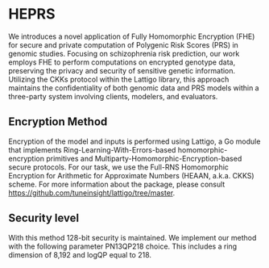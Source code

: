 # HEPRS

We introduces a novel application of Fully Homomorphic Encryption (FHE) for secure and private computation of Polygenic Risk Scores (PRS) in genomic studies. Focusing on schizophrenia risk prediction, our work employs FHE to perform computations on encrypted genotype data, preserving the privacy and security of sensitive genetic information. Utilizing the CKKs protocol within the Lattigo library, this approach maintains the confidentiality of both genomic data and PRS models within a three-party system involving clients, modelers, and evaluators. 

## Encryption Method

Encryption of the model and inputs is performed using Lattigo, a Go module that implements Ring-Learning-With-Errors-based homomorphic-encryption primitives and Multiparty-Homomorphic-Encryption-based secure protocols. For our task, we use the Full-RNS Homomorphic Encryption for Arithmetic for Approximate Numbers (HEAAN, a.k.a. CKKS) scheme. For more information about the package, please consult https://github.com/tuneinsight/lattigo/tree/master.

## Security level 

With this method 128-bit security is maintained. We implement our method with the following parameter PN13QP218 choice. This includes a ring dimension of 8,192 and logQP equal to 218.


